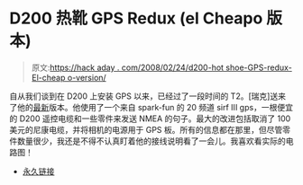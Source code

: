 # D200 热靴 GPS Redux (el Cheapo 版本)

> 原文:[https://hack aday . com/2008/02/24/d200-hot shoe-GPS-redux-El-cheap o-version/](https://hackaday.com/2008/02/24/d200-hotshoe-gps-redux-el-cheapo-version/)

自从我们谈到在 D200 上安装 GPS 以来，已经过了一段时间的 T2。[瑞克]送来了他的[最新](http://www.rickwargo.com/2008/02/24/nikon-d200-gps-version-2/)版本。他使用了一个来自 spark-fun 的 20 频道 sirf III gps，一根便宜的 D200 遥控电缆和一些零件来发送 NMEA 的句子。最大的改进包括取消了 100 美元的尼康电缆，并将相机的电源用于 GPS 板。所有的信息都在那里，但尽管零件数量很少，我还是不得不认真盯着他的接线说明看了一会儿。我喜欢看实际的电路图！

*   [永久链接](http://www.rickwargo.com/2008/02/24/nikon-d200-gps-version-2/)